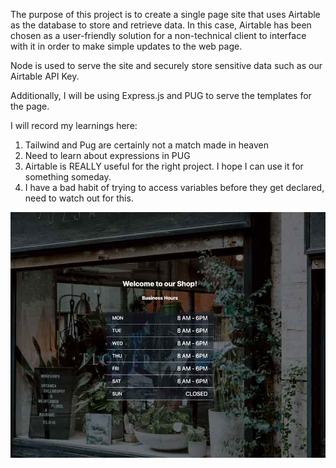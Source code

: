 The purpose of this project is to create a single page site that uses Airtable 
as the database to store and retrieve data. In this case, Airtable has been
chosen as a user-friendly solution for a non-technical client to interface
with it in order to make simple updates to the web page.

Node is used to serve the site and securely store sensitive data such as our
Airtable API Key. 

Additionally, I will be using Express.js and PUG to serve the templates for 
the page. 

I will record my learnings here:
1. Tailwind and Pug are certainly not a match made in heaven
2. Need to learn about expressions in PUG
3. Airtable is REALLY useful for the right project. I hope I can use it for something someday.
4. I have a bad habit of trying to access variables before they get declared, 
need to watch out for this. 


![alt text](https://github.com/tripdog/airtable-website/blob/master/screen-shot.jpg?raw=true)
